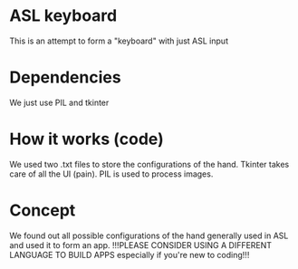 # ASL keyboard
This is an attempt to form a "keyboard" with just ASL input

# Dependencies
We just use PIL and tkinter

# How it works (code)
We used two .txt files to store the configurations of the hand.
Tkinter takes care of all the UI (pain).
PIL is used to process images.

# Concept
We found out all possible configurations of the hand generally used in ASL and used it to form an app.
!!!PLEASE CONSIDER USING A DIFFERENT LANGUAGE TO BUILD APPS especially if you're new to coding!!!

